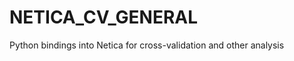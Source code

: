 NETICA_CV_GENERAL
=================

Python bindings into Netica for cross-validation and other analysis